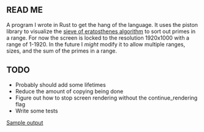 ## READ ME ##
A program I wrote in Rust to get the hang of the language. It uses the piston library to visualize the [sieve of eratosthenes algorithm](https://en.wikipedia.org/wiki/Sieve_of_Eratosthenes) to sort out primes in a range. For now the screen is locked to the resolution 1920x1000 with a range of 1-1920. In the future I *might* modify it to allow multiple ranges, sizes, and the sum of the primes in a range.

## TODO ##
- Probably should add some lifetimes
- Reduce the amount of copying being done
- Figure out how to stop screen rendering without the continue_rendering flag
- Write some tests

[Sample output](http://imgur.com/hfuQiZX)
